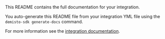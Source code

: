 This README contains the full documentation for your integration.

You auto-generate this README file from your integration YML file using the `demisto-sdk generate-docs` command.

For more information see the [integration documentation](https://xsoar.pan.dev/docs/integrations/integration-docs).

